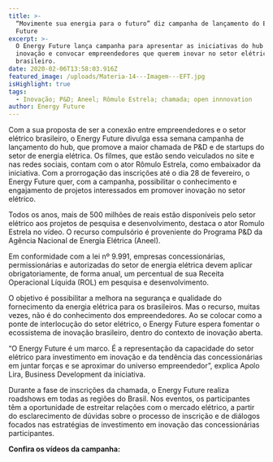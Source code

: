 ```yaml
---
title: >-
  “Movimente sua energia para o futuro” diz campanha de lançamento do Energy
  Future
excerpt: >-
  O Energy Future lança campanha para apresentar as iniciativas do hub de
  inovação e convocar empreendedores que querem inovar no setor elétrico
  brasileiro.
date: 2020-02-06T13:58:03.916Z
featured_image: /uploads/Materia-14---Imagem---EFT.jpg
isHighlight: true
tags:
  - Inovação; P&D; Aneel; Rômulo Estrela; chamada; open innnovation
author: Energy Future
---
```

Com a sua proposta de ser a conexão entre empreendedores e o setor elétrico brasileiro, o Energy Future divulga essa semana campanha de lançamento do hub, que promove a maior chamada de P&D e de startups do setor de energia elétrica. Os filmes, que estão sendo veiculados no site e nas redes sociais, contam com o ator Rômulo Estrela, como embaixador da iniciativa. Com a prorrogação das inscrições até o dia 28 de fevereiro, o Energy Future quer, com a campanha, possibilitar o conhecimento e engajamento de projetos interessados em promover inovação no setor elétrico. 

Todos os anos, mais de 500 milhões de reais estão disponíveis pelo setor elétrico aos projetos de pesquisa e desenvolvimento, destaca o ator Romulo Estrela no vídeo. O recurso compulsório é proveniente do Programa P&D da Agência Nacional de Energia Elétrica (Aneel). 

Em conformidade com a lei nº 9.991, empresas concessionárias, permissionárias e autorizadas do setor de energia elétrica devem aplicar obrigatoriamente, de forma anual, um percentual de sua Receita Operacional Líquida (ROL) em pesquisa e desenvolvimento.

O objetivo é possibilitar a melhora na segurança e qualidade do fornecimento da energia elétrica para os brasileiros.  Mas o recurso, muitas vezes, não é do conhecimento dos empreendedores. 
Ao se colocar como a ponte de interlocução do setor elétrico, o Energy Future espera fomentar o ecossistema de inovação brasileiro, dentro do contexto de inovação aberta. 

“O Energy Future é um marco. É a representação da capacidade do setor elétrico para investimento em inovação e da tendência das concessionárias em juntar forças e se aproximar do universo empreendedor”, explica Apolo Lira, Business Development da iniciativa.

Durante a fase de inscrições da chamada, o Energy Future realiza roadshows em todas as regiões do Brasil. Nos eventos, os participantes têm a oportunidade de estreitar relações com o mercado elétrico, a partir do esclarecimento de dúvidas sobre o processo de inscrição e de diálogos focados nas estratégias de investimento em inovação das concessionárias participantes.

**Confira os vídeos da campanha:**
